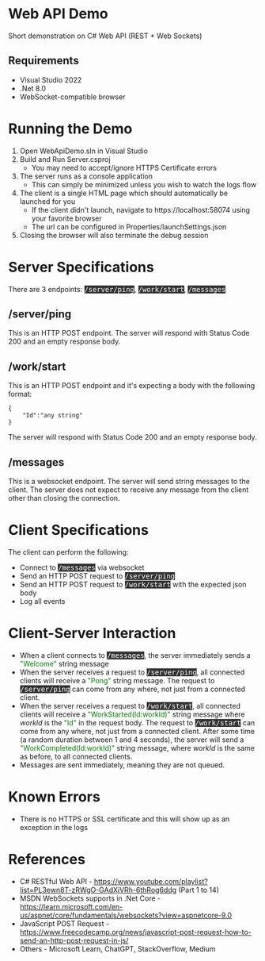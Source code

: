 <style>
    string-quote
    {
        color: green;
    }
    endpoint
    {
        background: #333;
        color: white;
        font-family: monospace;
    }
</style>

# Web API Demo
Short demonstration on C# Web API (REST + Web Sockets)

## Requirements
- Visual Studio 2022
- .Net 8.0
- WebSocket-compatible browser

# Running the Demo

1. Open WebApiDemo.sln in Visual Studio
1. Build and Run Server.csproj
   - You may need to accept/ignore HTTPS Certificate errors
1. The server runs as a console application
   - This can simply be minimized unless you wish to watch the logs flow
1. The client is a single HTML page which should automatically be launched for you
   - If the client didn't launch, navigate to https://localhost:58074 using your favorite browser
   - The url can be configured in Properties/launchSettings.json
1. Closing the browser will also terminate the debug session

# Server Specifications
There are 3 endpoints: <endpoint>/server/ping</endpoint>, <endpoint>/work/start</endpoint>, <endpoint>/messages</endpoint>

## /server/ping
This is an HTTP POST endpoint. The server will respond with Status Code 200 and an empty response body.

## /work/start
This is an HTTP POST endpoint and it's expecting a body with the following format:
```
{
    "Id":"any string"
}
```
The server will respond with Status Code 200 and an empty response body.

## /messages
This is a websocket endpoint. The server will send string messages to the client. The server does not expect to receive any message from the client other than closing the connection.

# Client Specifications
The client can perform the following:

- Connect to <endpoint>/messages</endpoint> via websocket
- Send an HTTP POST request to <endpoint>/server/ping</endpoint>
- Send an HTTP POST request to <endpoint>/work/start</endpoint> with the expected json body
- Log all events

# Client-Server Interaction

- When a client connects to <endpoint>/messages</endpoint>, the server immediately sends a <string-quote>"Welcome"</string-quote> string message
- When the server receives a request to <endpoint>/server/ping</endpoint>, all connected clients will receive a <string-quote>"Pong"</string-quote> string message. The request to <endpoint>/server/ping</endpoint> can come from any where, not just from a connected client.
- When the server receives a request to <endpoint>/work/start</endpoint>, all connected clients will receive a <string-quote>"WorkStarted(Id:workId)"</string-quote> string message where *workId* is the <string-quote>"Id"</string-quote> in the request body. The request to <endpoint>/work/start</endpoint> can come from any where, not just from a connected client. After some time (a random duration between 1 and 4 seconds), the server will send a <string-quote>"WorkCompleted(Id:workId)"</string-quote> string message, where *workId* is the same as before, to all connected clients.
- Messages are sent immediately, meaning they are not queued.

# Known Errors
- There is no HTTPS or SSL certificate and this will show up as an exception in the logs

# References
- C# RESTful Web API - https://www.youtube.com/playlist?list=PL3ewn8T-zRWgO-GAdXjVRh-6thRog6ddg (Part 1 to 14)
- MSDN WebSockets supports in .Net Core - https://learn.microsoft.com/en-us/aspnet/core/fundamentals/websockets?view=aspnetcore-9.0
- JavaScript POST Request - https://www.freecodecamp.org/news/javascript-post-request-how-to-send-an-http-post-request-in-js/
- Others - Microsoft Learn, ChatGPT, StackOverflow, Medium